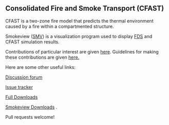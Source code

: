 ## Consolidated Fire and Smoke Transport (CFAST)

CFAST is a two-zone fire model that predicts the thermal environment caused by a fire within a compartmented structure.

Smokeview ([SMV](https://github.com/firemodels/smv)) is a visualization program used to display [FDS](https://github.com/firemodels/fds) and CFAST simulation results.

<!--
For more information, including a link to our discussion forum, please visit the [CFAST website](https://pages.nist.gov/cfast/).
-->

Contributions of particular interest are given [here](https://github.com/firemodels/cfast/wiki/Potential-Research-Topics).
Guidelines for making these contributions are given [here.](https://github.com/firemodels/cfast/blob/master/CONTRIBUTING.md) 

Here are some other useful links:

[Discussion forum](https://github.com/firemodels/cfast/discussions)

[Issue tracker](https://github.com/firemodels/cfast/issues)

[Full Downloads](https://github.com/firemodels/cfast/releases)

[Smokeview Downloads](https://github.com/firemodels/smv/releases) .

Pull requests welcome!
